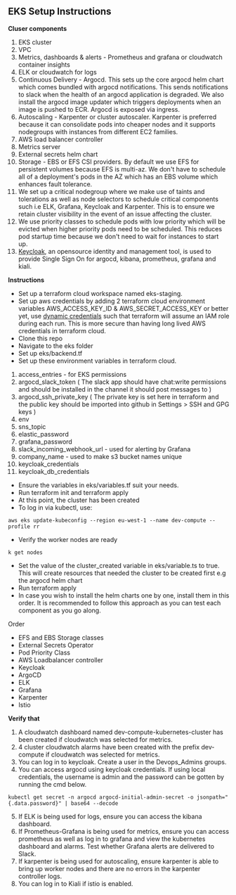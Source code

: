 

## EKS Setup Instructions

**Cluser components**
1.  EKS cluster
2.  VPC
3. Metrics, dashboards & alerts - Prometheus and grafana or cloudwatch container insights
4. ELK or cloudwatch for logs
5.  Continuous Delivery - Argocd. This sets up the core argocd helm chart which comes bundled with argocd notifications. This sends notifications to slack when the health of an argocd application is degraded. We also install the argocd image updater which triggers deployments when an image is pushed to ECR. Argocd is exposed via ingress.
6.  Autoscaling - Karpenter or cluster autoscaler. Karpenter is preferred because it can consolidate pods into cheaper nodes and it supports nodegroups with instances from different EC2 families.
7.  AWS load balancer controller
8.  Metrics server
9.  External secrets helm chart
10. Storage - EBS or EFS CSI providers. By default we use EFS for persistent volumes because EFS is multi-az. We don't have to schedule all of a deployment's pods in the AZ which has an EBS volume which enhances fault tolerance.
11. We set up a critical nodegroup where we make use of taints and tolerations as well as node selectors to schedule critical components such i.e ELK, Grafana, Keycloak and Karpenter. This is to ensure we retain cluster visibility in the event of an issue affecting the cluster.
12. We use priority classes to schedule pods with low priority which will be evicted when higher priority pods need to be scheduled. This reduces pod startup time because we don't need to wait for instances to start up.
13. [Keycloak](https://www.keycloak.org/), an opensource identity and management tool, is used to provide Single Sign On for argocd, kibana, prometheus, grafana and kiali. 

**Instructions**
- Set up a terraform cloud workspace named eks-staging.
- Set up aws credentials by adding 2 terraform cloud environment variables AWS_ACCESS_KEY_ID & AWS_SECRET_ACCESS_KEY or better yet, use [dynamic credentials](https://developer.hashicorp.com/terraform/cloud-docs/workspaces/dynamic-provider-credentials/aws-configuration) such that terraform will assume an IAM role during each run. This is more secure than having long lived AWS credentials in terraform cloud.
- Clone this repo
- Navigate to the eks folder
- Set up eks/backend.tf
- Set up these environment variables in terraform cloud.

1. access_entries - for EKS permissions
2. argocd_slack_token ( The slack app should have chat:write permissions and should be installed in the channel it should post messages to )
3. argocd_ssh_private_key ( The private key is set here in terraform and the public key should be imported into github in Settings > SSH and GPG keys )
4. env
5. sns_topic
6. elastic_password
7. grafana_password
8. slack_incoming_webhook_url - used for alerting by Grafana
9. company_name - used to make s3 bucket names unique
10. keycloak_credentials
11. keycloak_db_credentials

- Ensure the variables in eks/variables.tf suit your needs. 
- Run terraform init and terraform apply
- At this point, the cluster has been created
- To log in via kubectl, use:

`aws eks update-kubeconfig --region eu-west-1 --name dev-compute --profile rr`

- Verify the worker nodes are ready

 `k get nodes`

- Set the value of the cluster_created variable in eks/variable.ts to true. This will create resources that needed the cluster to be created first e.g the argocd helm chart
- Run terraform apply
- In case you wish to install the helm charts one by one, install them in this order. It is recommended to follow this approach as you can test each component as you go along.

Order

 - EFS and EBS Storage classes
 - External Secrets Operator
 - Pod Priority Class
 - AWS Loadbalancer controller
 - Keycloak
 - ArgoCD
 - ELK
 - Grafana
 - Karpenter
 - Istio

**Verify that**

1. A cloudwatch dashboard named dev-compute-kubernetes-cluster has been created if cloudwatch was selected for metrics.
2. 4 cluster cloudwatch alarms have been created with the prefix dev-compute if cloudwatch was selected for metrics.
3. You can log in to keycloak. Create a user in the Devops_Admins groups.
4. You can access argocd using keycloak credentials. If using local credentials, the username is admin and the password can be gotten by running the cmd below.

`kubectl get secret -n argocd argocd-initial-admin-secret -o jsonpath="{.data.password}" | base64 --decode`

5. If ELK is being used for logs, ensure you can access the kibana dashboard.
6. If Prometheus-Grafana is being used for metrics, ensure you can access prometheus as well as log in to grafana and view the kubernetes dashboard and alarms. Test whether Grafana alerts are delivered to Slack.
7. If karpenter is being used for autoscaling, ensure karpenter is able to bring up worker nodes and there are no errors in the karpenter controller logs.
8. You can log in to Kiali if istio is enabled.
